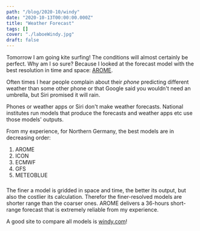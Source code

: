 ```yaml
---
path: "/blog/2020-10/windy"
date: "2020-10-13T00:00:00.000Z"
title: "Weather Forecast"
tags: []
cover: "./laboeWindy.jpg"
draft: false
---
```

Tomorrow I am going kite surfing! The conditions will almost certainly be perfect. Why am I so sure? Because I looked at the forecast model with the best resolution in time and space: [AROME](https://www.umr-cnrm.fr/spip.php?article120&lang=en).

Often times I hear people complain about their _phone_ predicting different weather than some other phone or that Google said you wouldn't need an umbrella, but Siri promised it will rain.

Phones or weather apps or Siri don't make weather forecasts. National institutes run models that produce the forecasts and weather apps etc use those models' outputs.

From my experience, for Northern Germany, the best models are in decreasing order:
1. AROME
2. ICON
3. ECMWF
4. GFS
5. METEOBLUE

###
The finer a model is gridded in space and time, the better its output, but also the costlier its calculation. Therefor the finer-resolved models are shorter range than the coarser ones. AROME delivers a 36-hours short-range forecast that is extremely reliable from my experience.

A good site to compare all models is [windy.com](https://windy.com)!

